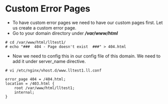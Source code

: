 # Custom Error Pages

- To have custom error pages we need to have our custom pages first. Let us create a custom error page.
- Go to your domain directory under ***/var/www/html***

```
# cd /var/www/html/lltest1/
# echo "###  404 - Page doesn't exist  ###" > 404.html
```

- Now we need to config this in our config file of this domain. We need to add it under server_name directive.

```
# vi /etc/nginx/vhost.d/www.lltest1.ll.conf

error_page 404 = /404.html;
location = /403.html {
	root /var/www/html/lltest1;
	internal;
}
```
